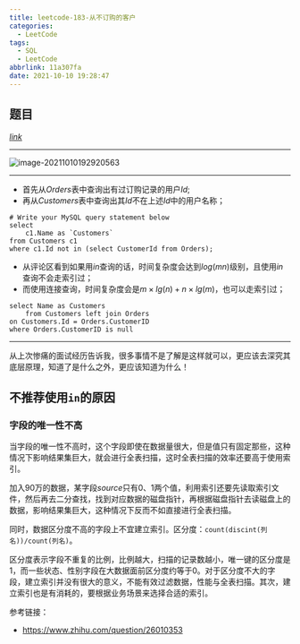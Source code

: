 ```yaml
---
title: leetcode-183-从不订购的客户
categories:
  - LeetCode
tags:
  - SQL
  - LeetCode
abbrlink: 11a307fa
date: 2021-10-10 19:28:47
---
```


## 题目

[$link$](https://leetcode-cn.com/problems/customers-who-never-order/)

<hr/>

![image-20211010192920563](https://gitee.com/cao_ziqiang/img/raw/master/20211010192920.png)

<hr/>

- 首先从$Orders$表中查询出有过订购记录的用户$Id$;
- 再从$Customers$表中查询出其$Id$不在上述$Id$中的用户名称；

```mysql
# Write your MySQL query statement below
select
    c1.Name as `Customers`
from Customers c1
where c1.Id not in (select CustomerId from Orders);
```

- 从评论区看到如果用$in$查询的话，时间复杂度会达到$log(mn)$级别，且使用$in$查询不会走索引过；
- 而使用连接查询，时间复杂度会是$m\times lg(n) + n \times lg(m)$，也可以走索引过；

```mysql
select Name as Customers 
	from Customers left join Orders 
on Customers.Id = Orders.CustomerID 
where Orders.CustomerID is null
```

<hr/>

从上次惨痛的面试经历告诉我，很多事情不是了解是这样就可以，更应该去深究其底层原理，知道了是什么之外，更应该知道为什么！

## 不推荐使用`in`的原因

### 字段的唯一性不高

当字段的唯一性不高时，这个字段即使在数据量很大，但是值只有固定那些，这种情况下影响结果集巨大，就会进行全表扫描，这时全表扫描的效率还要高于使用索引。

加入90万的数据，某字段$source$只有0、1两个值，利用索引还要先读取索引文件，然后再去二分查找，找到对应数据的磁盘指针，再根据磁盘指针去读磁盘上的数据，影响结果集巨大，这种情况下反而不如直接进行全表扫描。

同时，数据区分度不高的字段上不宜建立索引。区分度：`count(discint(列名))/count(列名)`。

区分度表示字段不重复的比例，比例越大，扫描的记录数越小，唯一键的区分度是1，而一些状态、性别字段在大数据面前区分度约等于0。对于区分度不大的字段，建立索引并没有很大的意义，不能有效过滤数据，性能与全表扫描。其次，建立索引也是有消耗的，要根据业务场景来选择合适的索引。



参考链接：

- https://www.zhihu.com/question/26010353